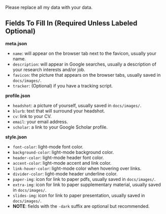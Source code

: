 Please replace all my data with your data.

## Fields To Fill In (Required Unless Labeled Optional)
**meta.json**
- ```name```: will appear on the browser tab next to the favicon, usually your name.
- ```description```: will appear in Google searches, usually a description of your research interests and/or job.
- ```favicon```: the picture that appears on the browser tabs, usually saved in ```docs/images/```.
- ```tracker```: (Optional) if you have a tracking script. 

**profile.json**
- ```headshot```: a picture of yourself, usually saved in ```docs/images/```.
- ```blurb```: text that will surround your headshot.
- ```cv```:  link to your CV.
- ```email```: your email address.
- ```scholar```: a link to your Google Scholar profile.

**style.json**
- ```font-color```: light-mode font color.
- ```background-color```: light-mode background color.
- ```header-color```: light-mode header font color.
- ```accent-color```: light-mode accent and link color.
- ```link-hover-color```: light-mode color when hovering over links.
- ```divider-color```: light-mode header underline color.
- ```paper-img```: icon for link to paper pdfs, usually saved in ```docs/images/```.
- ```extra-img```: icon for link to paper supplementary material, usually saved in ```docs/images/```.
- ```slides-img```: icon for link to paper presentation, usually saved in ```docs/images/```.
- **NOTE**: fields with the ```-dark``` suffix are optional but recommended.
